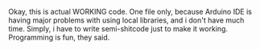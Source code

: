 <!--
@Author: Wojciech Olech
@Date:   19-01-2017
@Email:  phoenixpl512@gmail.com
@Filename: README.md
@Last modified by:   Wojciech Olech
@Last modified time: 19-01-2017
@License: GNU GPL
@Copyright: do whatever you want
-->

Okay, this is actual WORKING code. One file only, because Arduino IDE is having major problems with using local libraries, and i don't have much time. Simply, i have to write semi-shitcode just to make it working. Programming is fun, they said.
